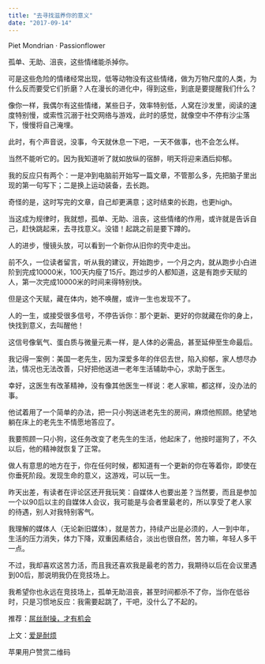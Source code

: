 ```yaml
---
title: "去寻找滋养你的意义"
date: "2017-09-14"
---
```


Piet Mondrian · Passionflower

孤单、无助、沮丧，这些情绪能杀掉你。  

可是这些危险的情绪经常出现，低等动物没有这些情绪，做为万物尺度的人类，为什么反而要受它们折磨？人在漫长的进化中，得到这些，到底是要提醒我们什么？

像你一样，我偶尔有这些情绪，某些日子，效率特别低，人窝在沙发里，阅读的速度特别慢，或索性沉溺于社交网络与游戏，此时的感觉，就像空中不停有沙尘落下，慢慢将自己淹埋。  

此时，有个声音说，没事，今天就休息一下吧，一天不做事，也不会怎么样。

当然不能听它的。因为我知道听了就如放纵的宿醉，明天将迎来酒后抑郁。

我的反应只有两个：一是冲到电脑前开始写一篇文章，不管那么多，先把脑子里出现的第一句写下；二是换上运动装备，去长跑。

奇怪的是，这时写完的文章，自己却更满意；这时结束的长跑，也更high。  

当这成为规律时，我就想，孤单、无助、沮丧，这些情绪的作用，或许就是告诉自己，赶快跳起来，去寻找意义。没错！起跳之前是要下蹲的。

人的进步，慢镜头放，可以看到一个新你从旧你的壳中走出。

前不久，一位读者留言，听从我的建议，开始跑步，一个月之内，就从跑步小白进阶到完成10000米，100天内瘦了15斤。跑过步的人都知道，这是有跑步天赋的人，第一次完成10000米的时间来得特别快。

但是这个天赋，藏在体内，她不唤醒，或许一生也发现不了。

人的一生，或接受很多信号，不停告诉你：那个更新、更好的你就藏在你的身上，快找到意义，去叫醒他！

这信号像氧气、蛋白质与微量元素一样，是人体的必需品，甚至延伸至生命最后。

我记得一案例：美国一老先生，因为深爱多年的伴侣去世，陷入抑郁，家人想尽办法，情况也无法改善，只好把他送进一老年生活辅助中心，求助于医生。

幸好，这医生有改革精神，没有像其他医生一样说：老人家嘛，都这样，没办法的事。

他试着用了一个简单的办法，把一只小狗送进老先生的房间，麻烦他照顾。绝望地躺在床上的老先生不情愿地答应了。

我要照顾一只小狗，这任务改变了老先生的生活，他起床了，他按时遛狗了，不久以后，他的精神就恢复了正常。

做人有意思的地方在于，你在任何时候，都知道有一个更新的你在等着你，即使在你垂死阶段。发现生命的意义，这游戏，可以玩一生。

昨天出差，有读者在评论区还开我玩笑：自媒体人也要出差？当然要，而且是参加一个以90后以主的自媒体人会议，我可能是与会者里最老的，所以享受了老人家的待遇，别人对我特别客气。

我理解的媒体人（无论新旧媒体），就是苦力，持续产出是必须的，人一到中年，生活的压力消失，体力下降，双重因素结合，淡出也很自然，苦力嘛，年轻人多干一点。

不过，我却喜欢这苦力活，而且我还喜欢我是最老的苦力，我期待以后在会议里遇到00后，那说明我仍在竞技场上。

我希望你也永远在竞技场上，孤单无助沮丧，甚至时间都杀不了你，当你在低谷时，只是习惯地反应：我需要起跳了，干吧，没什么了不起的。

推荐：[屌丝耐操，才有机会](http://mp.weixin.qq.com/s?__biz=MjM5NDU0Mjk2MQ==&mid=2651623250&idx=1&sn=a99e17263045de62851cfe4c4b3f4179&chksm=bd7e0b4c8a09825a6f9f9f7fd21d9d4f655e669faca3eb35ab51ae5116cb35c964f9c2ffe3de&scene=21#wechat_redirect)  

上文：[爱是耐烦](http://mp.weixin.qq.com/s?__biz=MjM5NDU0Mjk2MQ==&mid=2651623499&idx=1&sn=3636abba24a4936035ed8030062e3941&chksm=bd7e14558a099d43dabb2807a7b49fd7f5d6faeaee4323a8b0be30eabede71c245bfc274e1b9&scene=21#wechat_redirect)

苹果用户赞赏二维码

